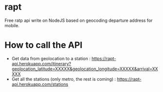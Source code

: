 # rapt

Free ratp api write on NodeJS based on geocoding departure address for mobile.

# How to call the API

* Get data from geolocation to a station : https://rapt-api.herokuapp.com/itinerary?geolocation_latitude=XXXXX&geolocation_longitude=XXXXX&arrival=XXXXX
* Get all the stations (only metro, the rest is coming) : https://rapt-api.herokuapp.com/stations
